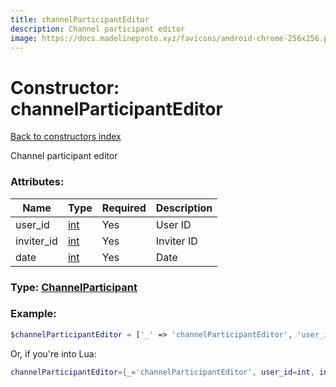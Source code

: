 ```yaml
---
title: channelParticipantEditor
description: Channel participant editor
image: https://docs.madelineproto.xyz/favicons/android-chrome-256x256.png
---
```

# Constructor: channelParticipantEditor  
[Back to constructors index](index.md)



Channel participant editor

### Attributes:

| Name     |    Type       | Required | Description |
|----------|---------------|----------|-------------|
|user\_id|[int](../types/int.md) | Yes|User ID|
|inviter\_id|[int](../types/int.md) | Yes|Inviter ID|
|date|[int](../types/int.md) | Yes|Date|



### Type: [ChannelParticipant](../types/ChannelParticipant.md)


### Example:

```php
$channelParticipantEditor = ['_' => 'channelParticipantEditor', 'user_id' => int, 'inviter_id' => int, 'date' => int];
```  


Or, if you're into Lua:

```lua
channelParticipantEditor={_='channelParticipantEditor', user_id=int, inviter_id=int, date=int}

```


